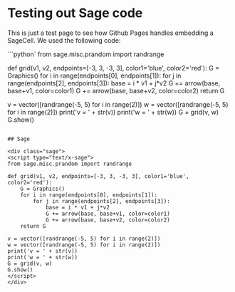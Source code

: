 <script src="https://sagecell.sagemath.org/static/embedded_sagecell.js"></script>
<script>sagecell.makeSagecell({"inputLocation": ".sage"});</script>


# Testing out Sage code

This is just a test page to see how Github Pages handles embedding a SageCell. We used the following code:

```python`
from sage.misc.prandom import randrange

def grid(v1, v2, endpoints=[-3, 3, -3, 3], color1='blue', color2='red'):
    G = Graphics()
    for i in range(endpoints[0], endpoints[1]):
        for j in range(endpoints[2], endpoints[3]):
            base = i * v1 + j*v2
            G += arrow(base, base+v1, color=color1)
            G += arrow(base, base+v2, color=color2)
    return G

v = vector([randrange(-5, 5) for i in range(2)])
w = vector([randrange(-5, 5) for i in range(2)])
print('v = ' + str(v))
print('w = ' + str(w))
G = grid(v, w)
G.show()
```

## Sage

<div class="sage">
<script type="text/x-sage">
from sage.misc.prandom import randrange

def grid(v1, v2, endpoints=[-3, 3, -3, 3], color1='blue', color2='red'):
    G = Graphics()
    for i in range(endpoints[0], endpoints[1]):
        for j in range(endpoints[2], endpoints[3]):
            base = i * v1 + j*v2
            G += arrow(base, base+v1, color=color1)
            G += arrow(base, base+v2, color=color2)
    return G

v = vector([randrange(-5, 5) for i in range(2)])
w = vector([randrange(-5, 5) for i in range(2)])
print('v = ' + str(v))
print('w = ' + str(w))
G = grid(v, w)
G.show()
</script>
</div>
